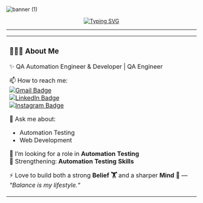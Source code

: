 ![banner (1)](https://github.com/user-attachments/assets/80588ced-e2e6-4c85-acd5-312f9be65845)
<div align="center">
  
[![Typing SVG](https://readme-typing-svg.herokuapp.com?font=Fira+Code&pause=1000&color=00F79C&width=600&lines=Hi+👋,+I'm+Satish+Kumar+QA+Automation+Engineer)](https://git.io/typing-svg)

</div>

---

<div align="center">
  <table width="200%">
    <tr>
      <!-- Left Side -->
      <td width="65%" valign="top">
        
### 👨🏻‍💻 About Me  

✨ QA Automation Engineer & Developer | QA Engineer  

📫 How to reach me:  
[![Gmail Badge](https://img.shields.io/badge/-Email-D14836?style=for-the-badge&logo=gmail&logoColor=white)](mailto:satishkumar7up@gmail.com)  
[![LinkedIn Badge](https://img.shields.io/badge/-LinkedIn-blue?style=for-the-badge&logo=linkedin&logoColor=white)](https://www.linkedin.com/in/kumarsatiish/)  
[![Instagram Badge](https://img.shields.io/badge/-Instagram-E4405F?style=for-the-badge&logo=instagram&logoColor=white)](https://instagram.com/07__satish_k)  

💬 Ask me about:  
- Automation Testing  
- Web Development  

👯 I’m looking for a role in **Automation Testing**  
🥅 Strengthening: **Automation Testing Skills**  

⚡ Love to build both a strong **Belief 🏋️** and a sharper **Mind 🧠** —  
*"Balance is my lifestyle."*  
  </table>
</div>

